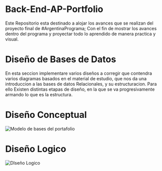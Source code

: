 # Back-End-AP-Portfolio

 Este Repositorio esta destinado a alojar los avances que se realizan del proyecto final de #ArgentinaPrograma;
 Con el fin de mostrar los avances dentro del programa y proyectar todo lo aprendido de manera practica y visual.
 
# Diseño de Bases de Datos
En esta seccion implementare varios diseños a corregir que contendra varios diagramas basados en el material de estudio,
que nos da una introduccion a las bases de datos Relacionales, y su estructuracion.
 Para ello Existen distintas etapas de diseño, en la que se va progresivamente armando lo que es la estructura.
 
# Diseño Conceptual
 
 ![Modelo de bases del portafolio](https://user-images.githubusercontent.com/114126710/228668993-951ef8fb-96ac-4dfd-8166-455f141a3d6e.png)

# Diseño Logico

 ![DIseño Logico](https://user-images.githubusercontent.com/114126710/228673178-0c280e37-91d7-4f74-ae86-675488f9fb48.png)
